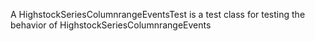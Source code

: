 A HighstockSeriesColumnrangeEventsTest is a test class for testing the behavior of HighstockSeriesColumnrangeEvents